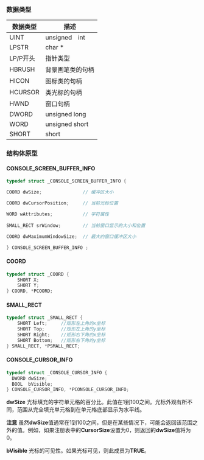 ### 数据类型



| 数据类型 | 描述             |
| -------- | ---------------- |
| UINT     | unsigned　int    |
| LPSTR    | char *           |
| LP/P开头 | 指针类型         |
| HBRUSH   | 背景画笔类的句柄 |
| HICON    | 图标类的句柄     |
| HCURSOR  | 类光标的句柄     |
| HWND     | 窗口句柄         |
| DWORD    | unsigned long    |
| WORD     | unsigned short   |
| SHORT    | short            |



### 结构体原型

#### CONSOLE_SCREEN_BUFFER_INFO

```c
typedef struct _CONSOLE_SCREEN_BUFFER_INFO { 

COORD dwSize; 				// 缓冲区大小

COORD dwCursorPosition; 	// 当前光标位置

WORD wAttributes; 			// 字符属性
	
SMALL_RECT srWindow; 		// 当前窗口显示的大小和位置

COORD dwMaximumWindowSize; 	// 最大的窗口缓冲区大小

} CONSOLE_SCREEN_BUFFER_INFO ;
```



#### COORD

```c
typedef struct _COORD {
    SHORT X;
    SHORT Y;
} COORD, *PCOORD;
```



#### SMALL_RECT

```c
typedef struct _SMALL_RECT {
    SHORT Left;		//矩形左上角的x坐标
    SHORT Top;		//矩形左上角的y坐标
    SHORT Right;	//矩形右下角的x坐标
    SHORT Bottom;	//矩形右下角的y坐标
} SMALL_RECT, *PSMALL_RECT;
```





#### CONSOLE_CURSOR_INFO

```c
typedef struct _CONSOLE_CURSOR_INFO {
  DWORD dwSize;
  BOOL  bVisible;
} CONSOLE_CURSOR_INFO, *PCONSOLE_CURSOR_INFO;
```





**dwSize**
光标填充的字符单元格的百分比。此值在1到100之间。光标外观有所不同，范围从完全填充单元格到在单元格底部显示为水平线。

**注意**  虽然**dwSize**值通常在1到100之间，但是在某些情况下，可能会返回该范围之外的值。例如，如果注册表中的**CursorSize**设置为0，则返回的**dwSize**值将为0。

 

**bVisible**
光标的可见性。如果光标可见，则此成员为**TRUE**。



































